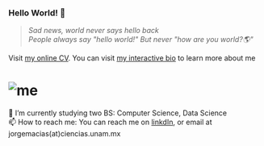### Hello World! 👋
> *Sad news, world never says hello back* <br/>
> *People always say "hello world!" But never "how are you world?🌎"*

<!--
**UlmoMacias/UlmoMacias** is a ✨ _special_ ✨ repository because its `README.md` (this file) appears on your GitHub profile.
-->

Visit [my online CV](https://ulmomacias.github.io).
You can visit [my interactive bio](https://ulmomacias.github.io/Bio.html) to learn more about me


# ![me](https://media2.giphy.com/media/QyhbMNsMlmR5I1kgGn/giphy.gif)

🔭 I’m currently studying two BS: Computer Science, Data Science <br/>
📫 How to reach me: You can reach me on [linkdIn](https://www.linkedin.com/in/ulmo-macias/), or email at jorgemacias(at)ciencias.unam.mx

